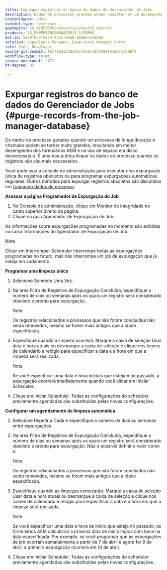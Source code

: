 ```yaml
---
title: Expurgar registros do banco de dados do Gerenciador de Jobs
description: Dados de processos grandes podem resultar em um desempenho de formulários AEM mais baixo. É uma boa prática limpar os dados do processo quando os registros não são mais necessários.
contentOwner: admin
content-type: reference
geptopics: SG_AEMFORMS/categories/health_monitor
products: SG_EXPERIENCEMANAGER/6.5/FORMS
exl-id: 5279f6c3-5954-472c-9ea0-18e8a7ec860e
solution: Experience Manager, Experience Manager Forms
role: User, Developer
source-git-commit: f6771bd1338a4e27a48c3efd39efe18e57cb98f9
workflow-type: tm+mt
source-wordcount: '471'
ht-degree: 0%

---
```


# Expurgar registros do banco de dados do Gerenciador de Jobs {#purge-records-from-the-job-manager-database}

Os dados de processo gerados quando um processo de longa duração é chamado podem se tornar muito grandes, resultando em menor desempenho dos formulários AEM e no uso de espaço em disco desnecessário. É uma boa prática limpar os dados do processo quando os registros não são mais necessários.

Você pode usar a console de administração para executar uma expurgação única de registros obsoletos ou para programar expurgações automáticas regulares. Outros métodos para expurgar registros obsoletos são discutidos em [Limpando dados do processo](/help/forms/using/admin-help/purging-process-data.md#purging-process-data).

**Acessar a página Programador de Expurgação do Job**

1. No Console de administração, clique em Monitor de integridade no canto superior direito da página.
1. Clique na guia Agendador de Expurgação de Job.

As informações sobre expurgações programadas no momento são exibidas na caixa Informações do Agendador de Expurgação de Job.

>[!NOTE]
>
>Clicar em Interromper Scheduler interrompe todas as expurgações programadas no futuro, mas não interrompe um job de expurgação que já esteja em andamento.

**Programar uma limpeza única**

1. Selecione Somente Uma Vez.
1. Na área Filtro de Registros de Expurgação Concluída, especifique o número de dias ou semanas após os quais um registro será considerado obsoleto e pronto para expurgação.

   >[!NOTE]
   >
   >Os registros relacionados a processos que não foram concluídos não serão removidos, mesmo se forem mais antigos que a idade especificada.

1. Especifique quando a limpeza ocorrerá. Marque a caixa de seleção Usar data e hora atuais ou desmarque a caixa de seleção e clique nos ícones de calendário e relógio para especificar a data e a hora em que a limpeza será realizada.

   >[!NOTE]
   >
   >Se você especificar uma data e hora iniciais que estejam no passado, a expurgação ocorrerá imediatamente quando você clicar em Iniciar Scheduler.

1. Clique em Iniciar Scheduler. Todas as configurações do scheduler previamente agendadas são substituídas pelas novas configurações.

**Configurar um agendamento de limpeza automática**

1. Selecione Repetir a Cada e especifique o número de dias ou semanas entre expurgações.
1. Na área Filtro de Registros de Expurgação Concluída, especifique o número de dias ou semanas após os quais um registro será considerado obsoleto e pronto para expurgação. Não é possível definir o valor como `0`.

   >[!NOTE]
   >
   >Os registros relacionados a processos que não foram concluídos não serão removidos, mesmo se forem mais antigos que a idade especificada.

1. Especifique quando as limpezas começarão. Marque a caixa de seleção Usar data e hora atuais ou desmarque a caixa de seleção e clique nos ícones de calendário e relógio para especificar a data e a hora em que a limpeza será realizada.

   >[!NOTE]
   >
   >Se você especificar uma data e hora de início que esteja no passado, os formulários AEM calcularão a próxima data de início lógica com base na data especificada. Por exemplo, se você programar que as expurgações de job ocorram semanalmente a partir de 7 de abril e agora for 9 de abril, a primeira expurgação ocorrerá em 14 de abril.

1. Clique em Iniciar Scheduler. Todas as configurações do scheduler previamente agendadas são substituídas pelas novas configurações.
